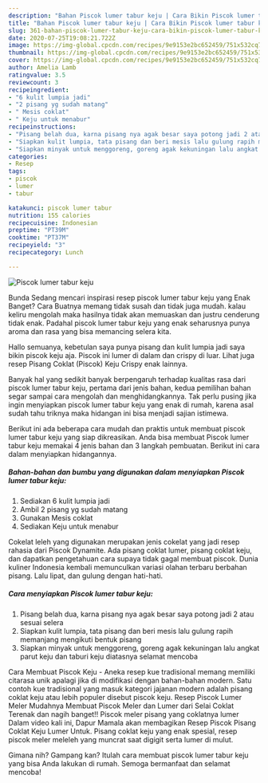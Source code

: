 ```yaml
---
description: "Bahan Piscok lumer tabur keju | Cara Bikin Piscok lumer tabur keju Yang Paling Enak"
title: "Bahan Piscok lumer tabur keju | Cara Bikin Piscok lumer tabur keju Yang Paling Enak"
slug: 361-bahan-piscok-lumer-tabur-keju-cara-bikin-piscok-lumer-tabur-keju-yang-paling-enak
date: 2020-07-25T19:08:21.722Z
image: https://img-global.cpcdn.com/recipes/9e9153e2bc652459/751x532cq70/piscok-lumer-tabur-keju-foto-resep-utama.jpg
thumbnail: https://img-global.cpcdn.com/recipes/9e9153e2bc652459/751x532cq70/piscok-lumer-tabur-keju-foto-resep-utama.jpg
cover: https://img-global.cpcdn.com/recipes/9e9153e2bc652459/751x532cq70/piscok-lumer-tabur-keju-foto-resep-utama.jpg
author: Amelia Lamb
ratingvalue: 3.5
reviewcount: 3
recipeingredient:
- "6 kulit lumpia jadi"
- "2 pisang yg sudah matang"
- " Mesis coklat"
- " Keju untuk menabur"
recipeinstructions:
- "Pisang belah dua, karna pisang nya agak besar saya potong jadi 2 atau sesuai selera"
- "Siapkan kulit lumpia, tata pisang dan beri mesis lalu gulung rapih memanjang mengikuti bentuk pisang"
- "Siapkan minyak untuk menggoreng, goreng agak kekuningan lalu angkat parut keju dan taburi keju diatasnya selamat mencoba"
categories:
- Resep
tags:
- piscok
- lumer
- tabur

katakunci: piscok lumer tabur 
nutrition: 155 calories
recipecuisine: Indonesian
preptime: "PT39M"
cooktime: "PT37M"
recipeyield: "3"
recipecategory: Lunch

---
```



![Piscok lumer tabur keju](https://img-global.cpcdn.com/recipes/9e9153e2bc652459/751x532cq70/piscok-lumer-tabur-keju-foto-resep-utama.jpg)

Bunda Sedang mencari inspirasi resep piscok lumer tabur keju yang Enak Banget? Cara Buatnya memang tidak susah dan tidak juga mudah. kalau keliru mengolah maka hasilnya tidak akan memuaskan dan justru cenderung tidak enak. Padahal piscok lumer tabur keju yang enak seharusnya punya aroma dan rasa yang bisa memancing selera kita.

Hallo semuanya, kebetulan saya punya pisang dan kulit lumpia jadi saya bikin piscok keju aja. Piscok ini lumer di dalam dan crispy di luar. Lihat juga resep Pisang Coklat (Piscok) Keju Crispy enak lainnya.

Banyak hal yang sedikit banyak berpengaruh terhadap kualitas rasa dari piscok lumer tabur keju, pertama dari jenis bahan, kedua pemilihan bahan segar sampai cara mengolah dan menghidangkannya. Tak perlu pusing jika ingin menyiapkan piscok lumer tabur keju yang enak di rumah, karena asal sudah tahu triknya maka hidangan ini bisa menjadi sajian istimewa.


Berikut ini ada beberapa cara mudah dan praktis untuk membuat piscok lumer tabur keju yang siap dikreasikan. Anda bisa membuat Piscok lumer tabur keju memakai 4 jenis bahan dan 3 langkah pembuatan. Berikut ini cara dalam menyiapkan hidangannya.

<!--inarticleads1-->

##### Bahan-bahan dan bumbu yang digunakan dalam menyiapkan Piscok lumer tabur keju:

1. Sediakan 6 kulit lumpia jadi
1. Ambil 2 pisang yg sudah matang
1. Gunakan  Mesis coklat
1. Sediakan  Keju untuk menabur


Cokelat leleh yang digunakan merupakan jenis cokelat yang jadi resep rahasia dari Piscok Dynamite. Ada pisang coklat lumer, pisang coklat keju, dan dapatkan pengetahuan cara supaya tidak gagal membuat piscok. Dunia kuliner Indonesia kembali memunculkan variasi olahan terbaru berbahan pisang. Lalu lipat, dan gulung dengan hati-hati. 

<!--inarticleads2-->

##### Cara menyiapkan Piscok lumer tabur keju:

1. Pisang belah dua, karna pisang nya agak besar saya potong jadi 2 atau sesuai selera
1. Siapkan kulit lumpia, tata pisang dan beri mesis lalu gulung rapih memanjang mengikuti bentuk pisang
1. Siapkan minyak untuk menggoreng, goreng agak kekuningan lalu angkat parut keju dan taburi keju diatasnya selamat mencoba


Cara Membuat Piscok Keju - Aneka resep kue tradisional memang memiliki citarasa unik apalagi jika di modifikasi dengan bahan-bahan modern. Satu contoh kue tradisional yang masuk kategori jajanan modern adalah pisang coklat keju atau lebih populer disebut piscok keju. Resep Piscok Lumer Meler Mudahnya Membuat Piscok Meler dan Lumer dari Selai Coklat Terenak dan nagih banget!! Piscok meler pisang yang coklatnya lumer Dalam video kali ini, Dapur Mamala akan membagikan Resep Piscok Pisang Coklat Keju Lumer Untuk. Pisang coklat keju yang enak spesial, resep piscok meler meleleh yang muncrat saat digigit serta lumer di mulut. 

Gimana nih? Gampang kan? Itulah cara membuat piscok lumer tabur keju yang bisa Anda lakukan di rumah. Semoga bermanfaat dan selamat mencoba!

